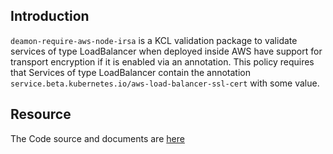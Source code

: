 ## Introduction

`deamon-require-aws-node-irsa` is a KCL validation package to validate services of type LoadBalancer when deployed inside AWS have support for transport encryption if it is enabled via an annotation. This policy requires that Services of type LoadBalancer contain the annotation `service.beta.kubernetes.io/aws-load-balancer-ssl-cert` with some value.

## Resource

The Code source and documents are [here](https://github.com/kcl-lang/artifacthub/tree/main/deamon-require-aws-node-irsa)
